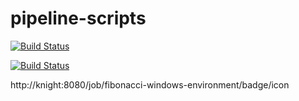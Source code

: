 # pipeline-scripts
[![Build Status](http://knight:8080/job/fibonacci-windows-environment/badge/icon)](http://knight:8080/job/fibonacci-windows-environment/)

[![Build Status](http://Knight:8080/buildStatus/icon?job=fibonacci-windows-environment)](http://knight:8080/job/fibonacci-windows-environment/)

http://knight:8080/job/fibonacci-windows-environment/badge/icon
